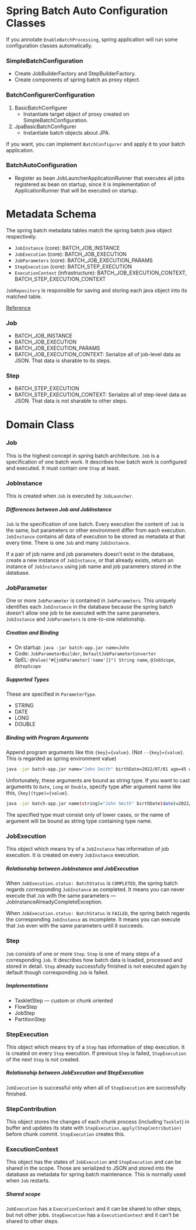# Spring Batch Auto Configuration Classes

If you annotate `EnableBatchProcessing`, spring application will run some configuration classes automatically.

### SimpleBatchConfiguration

- Create JobBuilderFactory and StepBuilderFactory.
- Create components of spring batch as proxy object.

### BatchConfigurerConfiguration

1. BasicBatchConfigurer
    - Instantiate target object of proxy created on SimpleBatchConfiguration.
2. JpaBasicBatchConfigurer
    - Instantiate batch objects about JPA.

If you want, you can implement `BatchConfigurer` and apply it to your batch application.

### BatchAutoConfiguration

- Register as bean JobLauncherApplicationRunner that executes all jobs registered as bean on startup, since it is
  implementation of ApplicationRunner that will be executed on startup.

# Metadata Schema

The spring batch metadata tables match the spring batch java object respectively.

- `JobInstance` (core): BATCH_JOB_INSTANCE
- `JobExecution` (core): BATCH_JOB_EXECUTION
- `JobParameters` (core): BATCH_JOB_EXECUTION_PARAMS
- `StepExecution` (core): BATCH_STEP_EXECUTION
- `ExecutionContext` (infrastructure): BATCH_JOB_EXECUTION_CONTEXT, BATCH_STEP_EXECUTION_CONTEXT

`JobRepository` is responsible for saving and storing each java object into its matched table.

[Reference](https://docs.spring.io/spring-batch/docs/current/reference/html/schema-appendix.html#metaDataSchema)

### Job

- BATCH_JOB_INSTANCE
- BATCH_JOB_EXECUTION
- BATCH_JOB_EXECUTION_PARAMS
- BATCH_JOB_EXECUTION_CONTEXT: Serialize all of job-level data as JSON. That data is sharable to its steps.

### Step

- BATCH_STEP_EXECUTION
- BATCH_STEP_EXECUTION_CONTEXT: Serialize all of step-level data as JSON. That data is not sharable to other steps.

# Domain Class

### Job

This is the highest concept in spring batch architecture. `Job` is a specification of one batch work. It describes how
batch work is configured and executed. It must contain one `Step` at least.

### JobInstance

This is created when `Job` is executed by `JobLauncher`.

##### Differences between Job and JobInstance

`Job` is the specification of one batch. Every execution the content of `Job` is the same, but parameters or other
environment differ from each execution. `JobInstance` contains all data of execution to be stored as metadata at that
every time. There is one `Job` and many `JobInstance`.

If a pair of job name and job parameters doesn't exist in the database, create a new instance of `JobInstance`, or that
already exists, return an instance of `JobInstance` using job name and job parameters stored in the database.

### JobParameter

One or more `JobParameter` is contained in `JobParameters`. This uniquely identifies each `JobInstance` in the database
because the spring batch doesn't allow one job to be executed with the same parameters.
`JobInstance` and `JobParameters` is one-to-one relationship.

##### Creation and Binding

- On startup: `java -jar batch-app.jar name=John`
- Code: `JobParameterBuilder`, `DefaultJobParameterConverter`
- SpEL: `@Value("#{jobParameter['name']}") String name`, `@JobScope`, `@StepScope`

##### Supported Types

These are specified in `ParameterType`.

- STRING
- DATE
- LONG
- DOUBLE

##### Binding with Program Arguments

Append program arguments like this `{key}={value}`.
(Not `--{key}={value}`. This is regarded as spring environment value)

```bash
java -jar batch-app.jar name="John Smith" birthDate=2022/07/01 age=45 weight=80.6
```

Unfortunately, these arguments are bound as string type. If you want to cast arguments to `Date`, `Long` or `Double`,
specify type after argument name like this, `{key}(type)={value}`.

```bash
java -jar batch-app.jar name(string)="John Smith" birthDate(date)=2022/07/01 age(long)=45 weight(double)=80.6
```

The specified type must consist only of lower cases, or the name of argument will be bound as string type containing
type name.

### JobExecution

This object which means try of a `JobInstance` has information of job execution. It is created on every `JobInstance`
execution.

##### Relationship between JobInstance and JobExecution

When `JobExecution.status: BatchStatus` is `COMPLETED`, the spring batch regards corresponding `JobInstance` as
completed. It means you can never execute that `Job` with the same parameters — JobInstanceAlreadyCompleteException.

When `JobExecution.status: BatchStatus` is `FAILED`, the spring batch regards the corresponding `JobInstance` as
incomplete. It means you can execute that `Job` even with the same parameters until it succeeds.

### Step

`Job` consists of one or more `Step`. `Step` is one of many steps of a corresponding `Job`. It describes how batch data
is loaded, processed and stored in detail. `Step` already successfully finished is not executed again by default though
corresponding `Job` is failed.

##### Implementations

- TaskletStep — custom or chunk oriented
- FlowStep
- JobStep
- PartitionStep

### StepExecution

This object which means try of a `Step` has information of step execution. It is created on every `Step` execution. If
previous `Step` is failed, `StepExecution` of the next `Step` is not created.

##### Relationship between JobExecution and StepExecution

`JobExecution` is successful only when all of `StepExecution` are successfully finished.

### StepContribution

This object stores the changes of each chunk process (including `Tasklet`) in buffer and updates its state
with `StepExecution.apply(StepContribution)` before chunk commit. `StepExecution` creates this.

### ExecutionContext

This object has the states of `JobExecution` and `StepExecution` and can be shared in the scope. Those are serialized to
JSON and stored into the database as metadata for spring batch maintenance. This is normally used when `Job` restarts.

##### Shared scope

`JobExecution` has a `ExecutionContext` and it can be shared to other steps, but not other jobs.
`StepExecution` has a `ExecutionContext` and it can't be shared to other steps.
